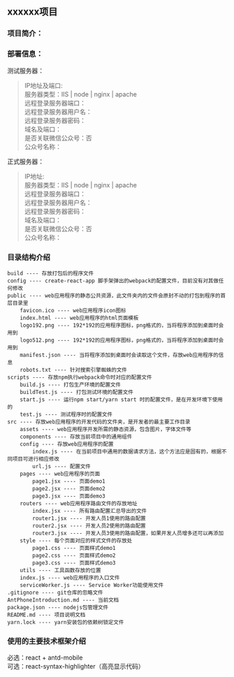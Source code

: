 [comment]:author:lxy  
[comment]:date:2020/04/09

## xxxxxx项目

### 项目简介：

### 部署信息：

测试服务器：
> IP地址及端口:   
> 服务器类型：IIS | node | nginx | apache  
> 远程登录服务器端口：  
> 远程登录服务器用户名：  
> 远程登录服务器密码：  
> 域名及端口：  
> 是否关联微信公众号：否  
> 公众号名称：

正式服务器：
> IP地址:   
> 服务器类型：IIS | node | nginx | apache  
> 远程登录服务器端口：  
> 远程登录服务器用户名：  
> 远程登录服务器密码：  
> 域名及端口：  
> 是否关联微信公众号：否  
> 公众号名称：

### 目录结构介绍
```
build ---- 存放打包后的程序文件
config ---- create-react-app 脚手架弹出的webpack的配置文件，目前没有对其做任何修改
public ---- web应用程序的静态公共资源，此文件夹内的文件会原封不动的打包到程序的首层目录里
    favicon.ico ---- web应用程序icon图标
    index.html ---- web应用程序的html页面模板
    logo192.png ---- 192*192的应用程序图标，png格式的，当将程序添加到桌面时会用到
    logo512.png ---- 192*192的应用程序图标，png格式的，当将程序添加到桌面时会用到
    manifest.json ---- 当将程序添加到桌面时会读取这个文件，存放web应用程序的信息
    robots.txt ---- 针对搜索引擎蜘蛛的文件
scripts ---- 存放npm执行webpack命令时对应的配置文件
    build.js ---- 打包生产环境的配置文件
    buildTest.js ---- 打包测试环境的配置文件
    start.js ---- 运行npm start/yarn start 时的配置文件，是在开发环境下使用的
    test.js ---- 测试程序时的配置文件
src ---- 存放web应用程序的开发代码的文件夹，是开发者的最主要工作目录
    assets ---- web应用程序开发所需的静态资源，包含图片，字体文件等
    components ---- 存放当前项目中的通用组件
    config ---- 存放web应用程序的配置
        index.js ---- 在当前项目中通用的数据请求方法，这个方法应是固有的，根据不同项目可进行相应修改
        url.js ---- 配置文件
    pages ---- web应用程序的页面
        page1.jsx ---- 页面demo1
        page2.jsx ---- 页面demo2
        page3.jsx ---- 页面demo3
    routers ---- web应用程序路由文件的存放地址
        index.jsx ---- 所有路由配置汇总导出的文件
        router1.jsx ---- 开发人员1使用的路由配置
        router2.jsx ---- 开发人员2使用的路由配置
        router3.jsx ---- 开发人员3使用的路由配置，如果开发人员增多还可以再添加
    style ---- 每个页面对应的样式文件的存放处
        page1.css ---- 页面样式demo1
        page2.css ---- 页面样式demo2
        page3.css ---- 页面样式demo3
    utils ---- 工具函数存放的位置
    index.js ---- web应用程序的入口文件
    serviceWorker.js ---- Service Worker功能使用文件
.gitignore ---- git仓库的忽略文件
AntPhoneIntroduction.md ---- 当前文档
package.json ---- nodejs包管理文件
README.md ---- 项目说明文档
yarn.lock ---- yarn安装包的依赖树锁定文件
```

### 使用的主要技术框架介绍
必选：react + antd-mobile  
可选：react-syntax-highlighter（高亮显示代码）